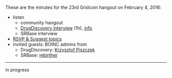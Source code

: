 These are the minutes for the 23rd Gridcoin hangout on February 4, 2016:
* listen
  * community hangout
  * [DrugDiscovery interview](https://soundcloud.com/gridcoin-community-hangouts/gridcoin-interview-001-drugdiscoveryhome) (1h), [info](https://steemit.com/gridcoin/@erkan/meet-the-people-behind-drugdiscovery-home)
  * SRBase interview
* [RSVP & Suggest topics](https://steemit.com/gridcoin/@cm-steem/gridcoin-community-hangout-023-4th-feb-2017-9pm-gmt-rsvp-and-suggest-topics)
* invited guests: BOINC admins from
  * DrugDiscovery: [Krzysztof Piszczek](https://steemit.com/gridcoin/@erkan/meet-the-people-behind-drugdiscovery-home)
  * SRBase: [rebirther](http://srbase.my-firewall.org/sr5/show_user.php?userid=1)


***

in progress
